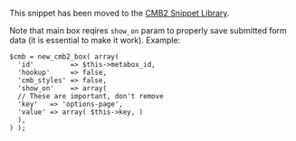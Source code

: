 This snippet has been moved to the [CMB2 Snippet Library](https://github.com/WebDevStudios/CMB2-Snippet-Library/tree/master/options-and-settings-pages).


Note that main box reqires `show_on` param to properly save submitted form data (it is essential to make it work).
Example:
```
$cmb = new_cmb2_box( array(
  'id'         => $this->metabox_id,
  'hookup'     => false,
  'cmb_styles' => false,
  'show_on'    => array(
  // These are important, don't remove
  'key'   => 'options-page',
  'value' => array( $this->key, )
  ),
) );
```
